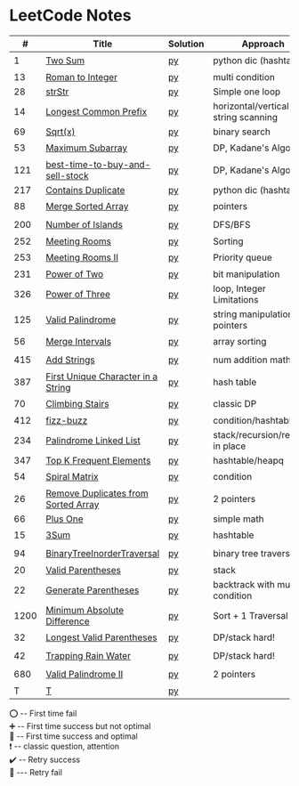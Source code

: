 # LeetCode Notes 


| #    | Title                                                                                                     | Solution                                              | Approach                            | Comments                                   |  
|------|-----------------------------------------------------------------------------------------------------------|-------------------------------------------------------|-------------------------------------|--------------------------------------------|
| 1    | [Two Sum](https://leetcode.com/problems/two-sum/)                                                         | [py](hashTable/TwoSum.md)                             | python dic (hashtable)              | :heavy_exclamation_mark:  :100:            |
| 13   | [Roman to Integer](https://leetcode.com/problems/roman-to-integer/)                                       | [py](general/Roman.md)                                | multi condition                     | :heavy_plus_sign:                          |
| 28   | [strStr](https://leetcode.com/problems/implement-strstr/)                                                 | [py](general/strStr.md)                               | Simple one loop                     | :100:                                      |
| 14   | [Longest Common Prefix](https://leetcode.com/problems/longest-common-prefix/)                             | [py](general/prefix.md)                               | horizontal/vertical string scanning | :100:                                      |
| 69   | [Sqrt(x)](https://leetcode.com/problems/sqrtx/)                                                           | [py](./math/sqrt.md)                                  | binary search                       | :heavy_plus_sign:                          |
| 53   | [Maximum Subarray](https://leetcode.com/problems/maximum-subarray/)                                       | [py](dynamicProgramming/maximumSubarray.md)           | DP, Kadane's Algorithm              | :o:                                        |
| 121  | [best-time-to-buy-and-sell-stock](https://leetcode.com/problems/best-time-to-buy-and-sell-stock/)         | [py](dynamicProgramming/stock.md)                     | DP, Kadane's Algorithm              | :heavy_exclamation_mark:  :o:              |
| 217  | [Contains Duplicate](https://leetcode.com/problems/contains-duplicate/)                                   | [py](general/containDuplicates.md)                    | python dic (hashtable)              | :100:                                      |
| 88   | [Merge Sorted Array](https://leetcode.com/problems/merge-sorted-array/)                                   | [py](pointers/MergeSortedArray.md)                    | pointers                            | :o:                                        |
| 200  | [Number of Islands](https://leetcode.com/problems/number-of-islands/)                                     | [py](DFS-BFS/number-of-islands.md)                    | DFS/BFS                             | :o:                                        |
| 252  | [Meeting Rooms](https://leetcode.com/problems/meeting-rooms/)                                             | [py](array/MeetingRooms.md)                           | Sorting                             | :100:                                      |
| 253  | [Meeting Rooms II](https://leetcode.com/problems/meeting-rooms-ii/)                                       | [py](heap/MeetingRoomsII.md)                          | Priority queue                      | :o:                                        |
| 231  | [Power of Two](https://leetcode.com/problems/power-of-two/)                                               | [py](BitManipulation/PowerofTwo.md)                   | bit manipulation                    | :heavy_plus_sign:                          |
| 326  | [Power of Three](https://leetcode.com/problems/power-of-three/)                                           | [py](BitManipulation/PowerofThree.md)                 | loop, Integer Limitations           | :heavy_plus_sign:                          |
| 125  | [Valid Palindrome](https://leetcode.com/problems/valid-palindrome/)                                       | [py](string/ValidPalindrome.md)                       | string manipulation/ 2 pointers     | :100:                                      |
| 56   | [Merge Intervals](https://leetcode.com/problems/merge-intervals/)                                         | [py](array/MergeIntervals.md)                         | array sorting                       | :o:                                        |
| 415  | [Add Strings](https://leetcode.com/problems/add-strings/)                                                 | [py](math/AddStrings.md)                              | num addition math                   | :o:                                        |
| 387  | [First Unique Character in a String](https://leetcode.com/problems/first-unique-character-in-a-string/)   | [py](hashTable/FirstUniqueCharInString.md)            | hash table                          | :100:                                      |
| 70   | [Climbing Stairs](https://leetcode.com/problems/climbing-stairs/)                                         | [py](dynamicProgramming/ClimbingStairs.md)            | classic DP                          | :heavy_exclamation_mark: :heavy_plus_sign: |
| 412  | [fizz-buzz](https://leetcode.com/problems/fizz-buzz/)                                                     | [py](general/fizz-buzz.md)                            | condition/hashtable                 | :100:                                      |
| 234  | [Palindrome Linked List](https://leetcode.com/problems/palindrome-linked-list/)                           | [py](linkedList/PalindromeLinkedList.md)              | stack/recursion/reverse in place    | :heavy_exclamation_mark: :heavy_plus_sign: |
| 347  | [Top K Frequent Elements](https://leetcode.com/problems/top-k-frequent-elements/)                         | [py](hashTable/TopKElements.md)                       | hashtable/heapq                     | :heavy_plus_sign:                          |
| 54   | [Spiral Matrix](https://leetcode.com/problems/spiral-matrix/)                                             | [py](general/SpiralMatrix.md)                         | condition                           | :o:                                        |
| 26   | [Remove Duplicates from Sorted Array](https://leetcode.com/problems/remove-duplicates-from-sorted-array/) | [py](pointers/remove-duplicates-from-sorted-array.md) | 2 pointers                          | :100:                                      |
| 66   | [Plus One](https://leetcode.com/problems/plus-one/)                                                       | [py](general/PlusOne.md)                              | simple math                         | :100:                                      |
| 15   | [3Sum](https://leetcode.com/problems/3sum/)                                                               | [py](hashTable/3sum.md)                               | hashtable                           | :o:                                        |
| 94   | [BinaryTreeInorderTraversal](https://leetcode.com/problems/binary-tree-inorder-traversal/)                | [py](BinaryTree/BinaryTreeInorderTraversal.md)        | binary tree traversal               | :o:                                        |
| 20   | [Valid Parentheses](https://leetcode.com/problems/valid-parentheses/)                                     | [py](stack/ValidParentheses.md)                       | stack                               | :100:                                      |
| 22   | [Generate Parentheses](https://leetcode.com/problems/generate-parentheses/)                               | [py](backtrack/GenerateParentheses.md)                | backtrack with multiple condition   | :o:                                        |
| 1200 | [Minimum Absolute Difference](https://leetcode.com/problems/minimum-absolute-difference/)                 | [py](general/MinimumAbsoluteDifference.md)            | Sort + 1 Traversal                  | :100:                                      |
| 32   | [Longest Valid Parentheses](https://leetcode.com/problems/longest-valid-parentheses/)                     | [py](dynamicProgramming/LongestValidParentheses.md)   | DP/stack   hard!                    | :o:                                        |
| 42   | [Trapping Rain Water](https://leetcode.com/problems/trapping-rain-water/)                                 | [py](stack/TrappingRainWater.md)                      | DP/stack   hard!                    | :o:                                        |
| 680  | [Valid Palindrome II](https://leetcode.com/problems/valid-palindrome-ii/)                                 | [py](pointers/ValidPalindromeII.md)                   | 2 pointers                          | :o:                                        |
| T    | [T]()                                                                                                     | [py](general/strStr.md)                               |                                     |                                            |

:o: -- First time fail       
:heavy_plus_sign: -- First time success but not optimal     
:100: -- First time success and optimal    
:heavy_exclamation_mark: -- classic question, attention        
:heavy_check_mark: -- Retry success      
:small_red_triangle: --- Retry fail     

